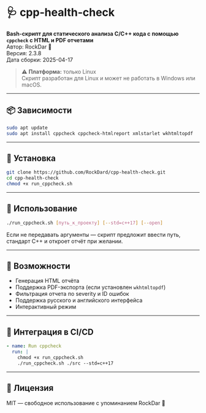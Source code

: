 # 🩺 cpp-health-check

**Bash-скрипт для статического анализа C/C++ кода с помощью `cppcheck` с HTML и PDF отчетами**  
Автор: RockDar 🫡  
Версия: 2.3.8  
Дата сборки: 2025-04-17

> ⚠️ **Платформа:** только Linux  
> Скрипт разработан для Linux и может не работать в Windows или macOS.

---

## 📦 Зависимости

```bash
sudo apt update
sudo apt install cppcheck cppcheck-htmlreport xmlstarlet wkhtmltopdf
```

---

## 📁 Установка

```bash
git clone https://github.com/RockDard/cpp-health-check.git
cd cpp-health-check
chmod +x run_cppcheck.sh
```

---

## 🚀 Использование

```bash
./run_cppcheck.sh [путь_к_проекту] [--std=c++17] [--open]
```

Если не передавать аргументы — скрипт предложит ввести путь, стандарт C++ и откроет отчёт при желании.

---

## 🧪 Возможности

- Генерация HTML отчёта
- Поддержка PDF-экспорта (если установлен `wkhtmltopdf`)
- Фильтрация отчета по severity и ID ошибок
- Поддержка русского и английского интерфейса
- Интерактивный режим

---

## 🔧 Интеграция в CI/CD

```yaml
- name: Run cppcheck
  run: |
    chmod +x run_cppcheck.sh
    ./run_cppcheck.sh ./src --std=c++17
```

---

## 📄 Лицензия

MIT — свободное использование с упоминанием RockDar 🫡
